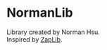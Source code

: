 # NormanLib
Library created by Norman Hsu.  
Inspired by [ZapLib](https://linzap.gitbooks.io/zaplib/content/).
